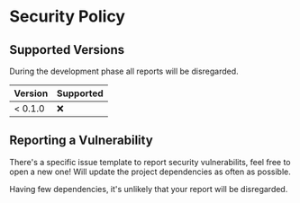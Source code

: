# Security Policy

## Supported Versions

During the development phase all reports will be disregarded.

| Version | Supported |
|---------|-----------|
| < 0.1.0 | :x:       |

## Reporting a Vulnerability

There's a specific issue template to report security vulnerabilits, feel free to open a new one!
Will update the project dependencies as often as possible.

Having few dependencies, it's unlikely that your report will be disregarded.
